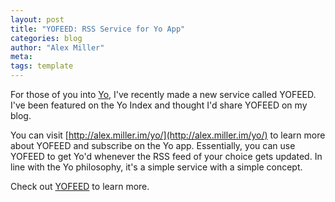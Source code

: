 ```yaml
---
layout: post
title: "YOFEED: RSS Service for Yo App"
categories: blog
author: "Alex Miller"
meta:
tags: template
---
```


For those of you into [Yo](http://justyo.co), I've recently made a new service called YOFEED. I've been featured on the Yo Index and thought I'd share YOFEED on my blog.

You can visit [http://alex.miller.im/yo/](http://alex.miller.im/yo/) to learn more about YOFEED and subscribe on the Yo app. Essentially, you can use YOFEED to get Yo'd whenever the RSS feed of your choice gets updated. In line with the Yo philosophy, it's a simple service with a simple concept.

Check out [YOFEED](http://alex.miller.im/yo/) to learn more.